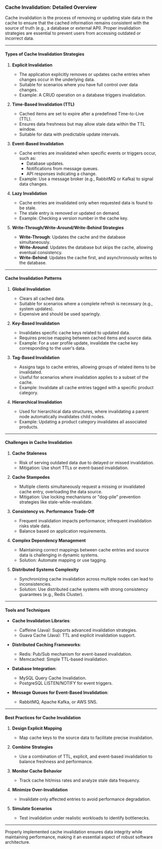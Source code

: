 ### Cache Invalidation: Detailed Overview

Cache invalidation is the process of removing or updating stale data in the cache to ensure that the cached information remains consistent with the source of truth (e.g., a database or external API). Proper invalidation strategies are essential to prevent users from accessing outdated or incorrect data.

---

#### **Types of Cache Invalidation Strategies**
1. **Explicit Invalidation**
   - The application explicitly removes or updates cache entries when changes occur in the underlying data.
   - Suitable for scenarios where you have full control over data changes.
   - Example: A CRUD operation on a database triggers invalidation.

2. **Time-Based Invalidation (TTL)**
   - Cached items are set to expire after a predefined Time-to-Live (TTL).
   - Ensures data freshness but may allow stale data within the TTL window.
   - Suitable for data with predictable update intervals.

3. **Event-Based Invalidation**
   - Cache entries are invalidated when specific events or triggers occur, such as:
     - Database updates.
     - Notifications from message queues.
     - API responses indicating a change.
   - Example: Use a message broker (e.g., RabbitMQ or Kafka) to signal data changes.

4. **Lazy Invalidation**
   - Cache entries are invalidated only when requested data is found to be stale.
   - The stale entry is removed or updated on demand.
   - Example: Checking a version number in the cache key.

5. **Write-Through/Write-Around/Write-Behind Strategies**
   - **Write-Through**: Updates the cache and the database simultaneously.
   - **Write-Around**: Updates the database but skips the cache, allowing eventual consistency.
   - **Write-Behind**: Updates the cache first, and asynchronously writes to the database.

---

#### **Cache Invalidation Patterns**
1. **Global Invalidation**
   - Clears all cached data.
   - Suitable for scenarios where a complete refresh is necessary (e.g., system updates).
   - Expensive and should be used sparingly.

2. **Key-Based Invalidation**
   - Invalidates specific cache keys related to updated data.
   - Requires precise mapping between cached items and source data.
   - Example: For a user profile update, invalidate the cache key corresponding to the user's data.

3. **Tag-Based Invalidation**
   - Assigns tags to cache entries, allowing groups of related items to be invalidated.
   - Useful for scenarios where invalidation applies to a subset of the cache.
   - Example: Invalidate all cache entries tagged with a specific product category.

4. **Hierarchical Invalidation**
   - Used for hierarchical data structures, where invalidating a parent node automatically invalidates child nodes.
   - Example: Updating a product category invalidates all associated products.

---

#### **Challenges in Cache Invalidation**
1. **Cache Staleness**
   - Risk of serving outdated data due to delayed or missed invalidation.
   - Mitigation: Use short TTLs or event-based invalidation.

2. **Cache Stampedes**
   - Multiple clients simultaneously request a missing or invalidated cache entry, overloading the data source.
   - Mitigation: Use locking mechanisms or "dog-pile" prevention strategies like stale-while-revalidate.

3. **Consistency vs. Performance Trade-Off**
   - Frequent invalidation impacts performance; infrequent invalidation risks stale data.
   - Balance based on application requirements.

4. **Complex Dependency Management**
   - Maintaining correct mappings between cache entries and source data is challenging in dynamic systems.
   - Solution: Automate mapping or use tagging.

5. **Distributed Systems Complexity**
   - Synchronizing cache invalidation across multiple nodes can lead to inconsistencies.
   - Solution: Use distributed cache systems with strong consistency guarantees (e.g., Redis Cluster).

---

#### **Tools and Techniques**
- **Cache Invalidation Libraries**:
  - Caffeine (Java): Supports advanced invalidation strategies.
  - Guava Cache (Java): TTL and explicit invalidation support.
  
- **Distributed Caching Frameworks**:
  - Redis: Pub/Sub mechanism for event-based invalidation.
  - Memcached: Simple TTL-based invalidation.

- **Database Integration**:
  - MySQL Query Cache Invalidation.
  - PostgreSQL LISTEN/NOTIFY for event triggers.

- **Message Queues for Event-Based Invalidation**:
  - RabbitMQ, Apache Kafka, or AWS SNS.

---

#### **Best Practices for Cache Invalidation**
1. **Design Explicit Mapping**
   - Map cache keys to the source data to facilitate precise invalidation.

2. **Combine Strategies**
   - Use a combination of TTL, explicit, and event-based invalidation to balance freshness and performance.

3. **Monitor Cache Behavior**
   - Track cache hit/miss rates and analyze stale data frequency.

4. **Minimize Over-Invalidation**
   - Invalidate only affected entries to avoid performance degradation.

5. **Simulate Scenarios**
   - Test invalidation under realistic workloads to identify bottlenecks.

---

Properly implemented cache invalidation ensures data integrity while maintaining performance, making it an essential aspect of robust software architecture.

